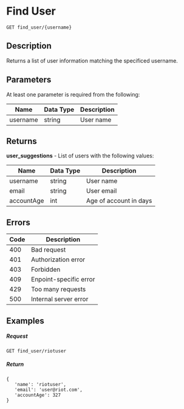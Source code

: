 # Find User

```
GET find_user/{username}
```

## Description

Returns a list of user information matching the specificed username.

## Parameters

At least one parameter is required from the following:

| Name     | Data Type | Description |
| -------- | --------- | ----------- |
| username | string    | User name   |

## Returns

**user_suggestions** - List of users with the following values:

| **Name**   | **Data Type** | Description            |
| ---------- | ------------- | ---------------------- |
| username   | string        | User name              |
| email      | string        | User email             |
| accountAge | int           | Age of account in days |

## Errors

| Code | Description            |
| ---- | ---------------------- |
| 400  | Bad request            |
| 401  | Authorization error    |
| 403  | Forbidden              |
| 409  | Enpoint-specific error |
| 429  | Too many requests      |
| 500  | Internal server error  |

## Examples

##### **Request**

```
GET find_user/riotuser
```

##### Return

```
{
   'name': 'riotuser',
   'email': 'user@riot.com',
   'accountAge': 327
}
```
